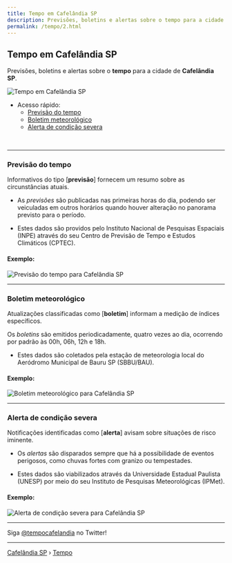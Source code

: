 ```yaml
---
title: Tempo em Cafelândia SP
description: Previsões, boletins e alertas sobre o tempo para a cidade de Cafelândia-SP. 
permalink: /tempo/2.html
---
```


## Tempo em Cafelândia SP
Previsões, boletins e alertas sobre o __tempo__ para a cidade de __Cafelândia SP__.

![Tempo em Cafelândia SP](tempocafelandia-1810.png)

- Acesso rápido:
  - [Previsão do tempo](#previs%C3%A3o-do-tempo)
  - [Boletim meteorológico](#boletim-meteorol%C3%B3gico)
  - [Alerta de condição severa](#alerta-de-condi%C3%A7%C3%A3o-severa)

<br>

---

### Previsão do tempo
Informativos do tipo [__previsão__] fornecem um resumo sobre as circunstâncias atuais.

- As _previsões_ são publicadas nas primeiras horas do dia, podendo ser veiculadas em outros horários quando houver alteração no panorama previsto para o período.

- Estes dados são providos pelo Instituto Nacional de Pesquisas Espaciais (INPE) através do seu Centro de Previsão de Tempo e Estudos Climáticos (CPTEC).

#### Exemplo:

![Previsão do tempo para Cafelândia SP](https://www.cafelandia.net/media/previsao-tempo-cafelandia-sp.png)

---

### Boletim meteorológico
Atualizações classificadas como [__boletim__] informam a medição de índices específicos.

Os _boletins_ são emitidos periodicadamente, quatro vezes ao dia, ocorrendo por padrão às 00h, 06h, 12h e 18h.

- Estes dados são coletados pela estação de meteorologia local do Aeródromo Municipal de Bauru SP (SBBU/BAU).

#### Exemplo:

![Boletim meteorológico para Cafelândia SP](https://www.cafelandia.net/media/boletim-tempo-cafelandia-sp.png)

---

### Alerta de condição severa
Notificações identificadas como [__alerta__] avisam sobre situações de risco iminente. 

- Os _alertas_ são disparados sempre que há a possibilidade de eventos perigosos, como chuvas fortes com granizo ou tempestades.

- Estes dados são viabilizados através da Universidade Estadual Paulista (UNESP) por meio do seu Instituto de Pesquisas Meteorológicas (IPMet).

#### Exemplo:

![Alerta de condição severa para Cafelândia SP](https://www.cafelandia.net/media/alerta-tempo-cafelandia-sp.png)

---

Siga <a rel="noopener" target="_blank" href="https://twitter.com/tempocafelandia">@tempocafelandia</a> no Twitter!

---

[Cafelândia SP](https://www.cafelandia.net/) › [Tempo](https://www.cafelandia.net/tempo/)

<script async src="https://platform.twitter.com/widgets.js" charset="utf-8"></script>

